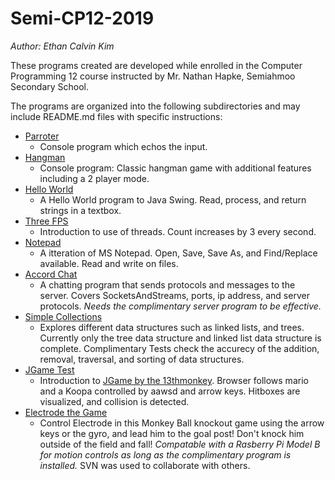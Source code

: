 # Semi-CP12-2019
*Author: Ethan Calvin Kim*

These programs created are developed while enrolled in the Computer Programming 12 course instructed by Mr. Nathan Hapke, Semiahmoo Secondary School.

The programs are organized into the following subdirectories and may include README.md files with specific instructions:

* [Parroter](ca.kim.parroter)
    * Console program which echos the input.
* [Hangman](ca.kim.hangman)
    * Console program: Classic hangman game with additional features including a 2 player mode.
* [Hello World](ca.kim.helloworld)
    * A Hello World program to Java Swing. Read, process, and return strings in a textbox.
* [Three FPS](]ca.kim.threefps)
    * Introduction to use of threads. Count increases by 3 every second.
* [Notepad](ca.kim.notepad)
    * A itteration of MS Notepad. Open, Save, Save As, and Find/Replace available. Read and write on files.
* [Accord Chat](ca.kim.accordchat)
    * A chatting program that sends protocols and messages to the server. Covers SocketsAndStreams, ports, ip address, and server protocols. *Needs the complimentary server program to be effective.*
* [Simple Collections](cp12.simplecollections)
    * Explores different data structures such as linked lists, and trees. Currently only the tree data structure and linked list data structure is complete. Complimentary Tests check the accurecy of the addition, removal, traversal, and sorting of data structures.
* [JGame Test](ca.kim.game.test)
    * Introduction to [JGame by the 13thmonkey](http://www.13thmonkey.org/~boris/jgame/). Browser follows mario and a Koopa controlled by aawsd and arrow keys. Hitboxes are visualized, and collision is detected. 
* [Electrode the Game](ca.navigatelab.electrode)
    * Control Electrode in this Monkey Ball knockout game using the arrow keys or the gyro, and lead him to the goal post! Don't knock him outside of the field and fall! *Compatable with a Rasberry Pi Model B for motion controls as long as the complimentary program is installed.* SVN was used to collaborate with others.

